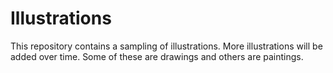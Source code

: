 # Illustrations

This repository contains a sampling of illustrations. More illustrations will be added over time. Some of these are drawings and others are paintings. 
